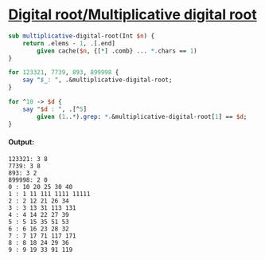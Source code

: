 [1]: https://rosettacode.org/wiki/Digital_root/Multiplicative_digital_root

# [Digital root/Multiplicative digital root][1]



```perl
sub multiplicative-digital-root(Int $n) {
    return .elems - 1, .[.end]
        given cache($n, {[*] .comb} ... *.chars == 1)
}

for 123321, 7739, 893, 899998 {
    say "$_: ", .&multiplicative-digital-root;
}

for ^10 -> $d {
    say "$d : ", .[^5]
        given (1..*).grep: *.&multiplicative-digital-root[1] == $d;
}
```

#### Output:
```
123321: 3 8
7739: 3 8
893: 3 2
899998: 2 0
0 : 10 20 25 30 40
1 : 1 11 111 1111 11111
2 : 2 12 21 26 34
3 : 3 13 31 113 131
4 : 4 14 22 27 39
5 : 5 15 35 51 53
6 : 6 16 23 28 32
7 : 7 17 71 117 171
8 : 8 18 24 29 36
9 : 9 19 33 91 119
```
